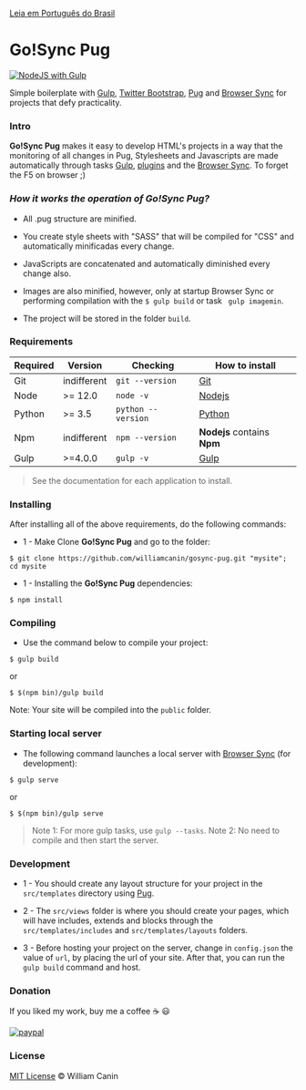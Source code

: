 [Leia em Português do Brasil](https://github.com/williamcanin/gosync-pug/blob/master/README.md)

# Go!Sync Pug

[![NodeJS with Gulp](https://github.com/williamcanin/gosync-pug/actions/workflows/npm-gulp.yml/badge.svg)](https://github.com/williamcanin/gosync-pug/actions/workflows/npm-gulp.yml)

Simple boilerplate with [Gulp](http://gulpjs.com/), [Twitter Bootstrap](http://getbootstrap.com), [Pug](http://pugjs.org) and [Browser Sync](https://www.browsersync.io) for projects that defy practicality.

### Intro

**Go!Sync Pug** makes it easy to develop HTML's projects in a way that the monitoring of all changes in Pug, Stylesheets and Javascripts are made automatically through tasks [Gulp](http://gulpjs.com/), [plugins](https://github.com/williamcanin/gosync-pug/blob/master/package.json) and the [Browser Sync](https://www.browsersync.io). To forget the F5 on browser ;)


### *How it works the operation of **Go!Sync Pug**?*

* All .pug structure are minified.

* You create style sheets with "SASS" that will be compiled for "CSS" and automatically minificadas every change.

* JavaScripts are concatenated and automatically diminished every change also.

* Images are also minified, however, only at startup Browser Sync or performing compilation with the `$ gulp build` or task ` gulp imagemin`.

* The project will be stored in the folder `build`.


### Requirements

| Required       | Version | Checking      | How to install  |
| --------------- | -------| ------------------- | -------------- |
| Git             | indifferent | `git --version`     | [Git](http://git-scm.com/) |
| Node            | >= 12.0 | `node -v`          | [Nodejs](http://nodejs.org/) |
| Python          | >= 3.5    | `python --version`  | [Python](https://www.python.org/) |
| Npm             | indifferent | `npm --version`     | **Nodejs** contains **Npm** |
| Gulp            | >=4.0.0  | `gulp -v`           | [Gulp](http://gulpjs.com/) |


> See the documentation for each application to install.


### Installing

After installing all of the above requirements, do the following commands:

* 1 - Make Clone **Go!Sync Pug** and go to the folder:

~~~
$ git clone https://github.com/williamcanin/gosync-pug.git "mysite"; cd mysite
~~~

* 1 - Installing the **Go!Sync Pug** dependencies:

~~~
$ npm install
~~~

### Compiling

* Use the command below to compile your project:

~~~
$ gulp build
~~~

or

~~~
$ $(npm bin)/gulp build
~~~

Note: Your site will be compiled into the `public` folder.

### Starting local server

* The following command launches a local server with [Browser Sync](https://www.browsersync.io) (for development):

~~~
$ gulp serve
~~~

or

~~~
$ $(npm bin)/gulp serve
~~~

> Note 1: For more gulp tasks, use `gulp --tasks`.
> Note 2: No need to compile and then start the server.

### Development

* 1 - You should create any layout structure for your project in the `src/templates` directory using [Pug](http://pugjs.org).

* 2 - The `src/views` folder is where you should create your pages, which will have includes, extends and         blocks through the `src/templates/includes` and `src/templates/layouts` folders.

* 3 -  Before hosting your project on the server, change in `config.json` the value of `url`, by placing the url of your site. After that, you can run the `gulp build` command and host.

### Donation

If you liked my work, buy me a coffee :coffee: :smiley:

[![paypal](https://www.paypalobjects.com/en_US/i/btn/btn_donateCC_LG.gif)](https://www.paypal.com/cgi-bin/webscr?cmd=_s-xclick&hosted_button_id=YBK2HEEYG8V5W&source)

### License

[MIT License](https://opensource.org/licenses/MIT) © William Canin